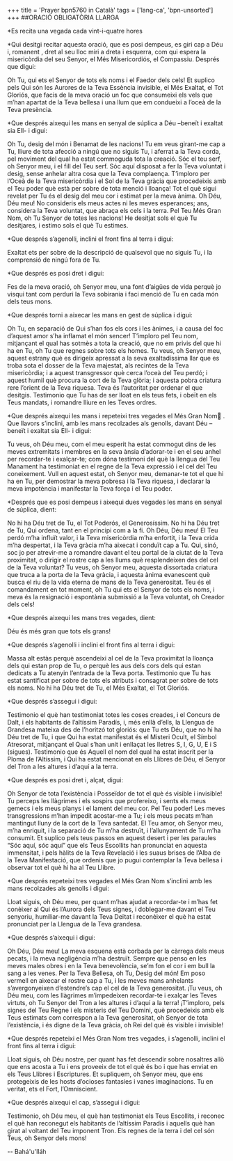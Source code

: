 +++
title = 'Prayer bpn5760 in Català'
tags = ['lang-ca', 'bpn-unsorted']
+++
##ORACIÓ OBLIGATÒRIA LLARGA

*Es recita una vegada cada vint-i-quatre hores


*Qui desitgi recitar aquesta oració, que es posi dempeus, es giri cap a Déu i, romanent , dret al seu lloc miri a dreta i esquerra, com qui espera la misericòrdia del seu Senyor, el Més Misericordiós, el Compassiu. Després que digui:

Oh Tu, qui ets el Senyor de tots els noms i el Faedor dels cels! Et suplico pels Qui són les Aurores de la Teva Essència invisible, el Més Exaltat, el Tot Gloriós, que facis de la meva oració un foc que consumeixi els vels que m’han apartat de la Teva bellesa i una llum que em condueixi a l’oceà de la Teva presència.

*Que després aixequi les mans en senyal de súplica a Déu –beneït i exaltat sia Ell- i digui:

Oh Tu, desig del món i Benamat de les nacions! Tu em veus girant-me cap a Tu, lliure de tota afecció a ningú que no siguis Tu, i aferrat a la Teva corda, pel moviment del qual ha estat commoguda tota la creació. Sóc el teu serf, oh Senyor meu, i el fill del Teu serf. Sóc aquí disposat a fer la Teva voluntat i desig, sense anhelar altra cosa que la Teva complaença. T’imploro per l’Oceà de la Teva misericòrdia i el Sol de la Teva gràcia que procedeixis amb el Teu poder què està per sobre de tota menció i lloança! Tot el què sigui revelat per Tu és el desig del meu cor i estimat per la meva ànima. Oh Déu, Déu meu! No consideris els meus actes ni les meves esperances; ans, considera la Teva voluntat, que abraça els cels i la terra. Pel Teu Més Gran Nom, oh Tu Senyor de totes les nacions! He desitjat sols el què Tu desitjares, i estimo sols el què Tu estimes.

*Que després s’agenolli, inclini el front fins al terra i digui:

Exaltat ets per sobre de la descripció de qualsevol que no siguis Tu, i la comprensió de ningú fora de Tu.

*Que després es posi dret i digui:

Fes de la meva oració, oh Senyor meu, una font d’aigües de vida perquè jo visqui tant com perduri la Teva sobirania i faci menció de Tu en cada món dels teus mons.

*Que després torni a aixecar les mans en gest de súplica i digui:

Oh Tu, en separació de Qui s’han fos els cors i les ànimes, i a causa del foc d’aquest amor s’ha inflamat el món sencer! T’imploro pel Teu nom, mitjançant el qual has sotmès a tota la creació, que no em privis del que hi ha en Tu, oh Tu que regnes sobre tots els homes. Tu veus, oh Senyor meu, aquest estrany què es dirigeix apressat  a la seva exaltadíssima llar que es troba sota el dosser de la Teva majestat, als recintes de la Teva misericòrdia; i a aquest transgressor què cerca l’oceà del Teu perdó; i aquest humil què procura la cort de la Teva glòria; i aquesta pobra criatura rere l’orient de la Teva riquesa. Teva és l’autoritat per ordenar el que desitgis. Testimonio que Tu has de ser lloat en els teus fets, i obeït en els Teus mandats, i romandre lliure en les Teves ordres.

*Que després aixequi les mans i repeteixi tres vegades el Més Gran Nom . Que llavors s’inclini, amb les mans recolzades als genolls, davant Déu –beneït i exaltat sia Ell- i digui:

Tu veus, oh Déu meu, com el meu esperit ha estat commogut dins de les meves extremitats i membres en la seva ànsia d’adorar-te i en el seu anhel per recordar-te i exalçar-te; com dóna testimoni del què la llengua del Teu Manament ha testimoniat en el regne de la Teva expressió i el cel del Teu coneixement. Vull en aquest estat, oh Senyor meu, demanar-te tot el que hi ha en Tu, per demostrar la meva pobresa i la Teva riquesa, i declarar la meva impotència i manifestar la Teva força i el Teu poder.

*Després que es posi dempeus i aixequi dues vegades les mans en senyal de súplica, dient:

No hi ha Déu tret de Tu, el Tot Poderós, el Generosíssim. No hi ha Déu tret de Tu, Qui ordena, tant en el principi com a la fi. Oh Déu, Déu meu! El Teu perdó m’ha influït valor, i la Teva misericòrdia m’ha enfortit, i la Teva crida m’ha despertat, i la Teva gràcia m’ha aixecat i conduït cap a Tu. Qui, sinó, soc jo per atrevir-me a romandre davant el teu portal de la ciutat de la Teva proximitat, o dirigir el rostre cap a les llums què resplendeixen des del cel de la Teva voluntat? Tu veus, oh Senyor meu, aquesta dissortada criatura que truca a la porta de la Teva gràcia, i aquesta ànima evanescent què busca el riu de la vida eterna de mans de la Teva generositat. Teu és el comandament en tot moment, oh Tu qui ets el Senyor de tots els noms, i meva és la resignació i espontània submissió a la Teva voluntat, oh Creador dels cels!

*Que després aixequi les mans tres vegades, dient:

Déu és més gran que tots els grans!

*Que després s’agenolli i inclini el front fins al terra i digui:

Massa alt estàs perquè ascendeixi al cel de la Teva proximitat la lloança dels qui estan prop de Tu, o perquè les aus dels cors dels qui estan dedicats a Tu atenyin l’entrada de la Teva porta. Testimonio que Tu has estat santificat per sobre de tots els atributs i consagrat per sobre de tots els noms. No hi ha Déu tret de Tu, el Més Exaltat, el Tot Gloriós.

*Que després s’assegui i digui:

Testimonio el què han testimoniat totes les coses creades, i el Concurs de Dalt, i els habitants de l’altíssim Paradís, i, més enllà d’ells, la Llengua de Grandesa mateixa des de l’horitzó tot gloriós: que Tu ets Déu, que no hi ha Déu tret de Tu, i que Qui ha estat manifestat és el Misteri Ocult, el Símbol Atresorat, mitjançant el Qual s’han unit i enllaçat les lletres S, I, G, U, E i S (sigues). Testimonio que és Aquell el nom del qual ha estat inscrit per la Ploma de l’Altíssim, i Qui ha estat mencionat en els Llibres de Déu, el Senyor del Tron a les altures i d’aquí a la terra.

*Que després es posi dret i, alçat, digui:

Oh Senyor de tota l’existència i Posseïdor de tot el què és visible i invisible! Tu perceps les llàgrimes i els sospirs que profereixo, i sents els meus gemecs i els meus planys i el lament del meu cor. Pel Teu poder! Les meves transgressions m’han impedit acostar-me a Tu; i els meus pecats m’han mantingut lluny de la cort de la Teva santedat. El Teu amor, oh Senyor meu, m’ha enriquit, i la separació de Tu m’ha destruït, i l’allunyament de Tu m’ha consumit. Et suplico pels teus passos en aquest desert i per les paraules “Sóc aquí, sóc aquí” que els Teus Escollits han pronunciat en aquesta immensitat, i pels hàlits de la Teva Revelació i les suaus brises de l’Alba de la Teva Manifestació, que ordenis que jo pugui contemplar la Teva bellesa i observar tot el què hi ha al Teu Llibre.

*Que després repeteixi tres vegades el Més Gran Nom s’inclini amb les mans recolzades als genolls i digui:

Lloat siguis, oh Déu meu, per quant m’has ajudat a recordar-te i m’has fet conèixer al Qui és l’Aurora dels Teus signes, i doblegar-me davant el Teu senyoriu, humiliar-me davant la Teva Deïtat i reconèixer el què ha estat pronunciat per la Llengua de la Teva grandesa.

*Que després s’aixequi i digui:

Oh Déu, Déu meu! La meva esquena està corbada per la càrrega dels meus pecats, i la meva negligència m’ha destruït. Sempre que penso en les meves males obres i en la Teva benevolència, se’m fon el cor i em bull la sang a les venes. Per la Teva Bellesa, oh Tu, Desig del món! Em poso vermell en aixecar el rostre cap a Tu, i les meves mans anhelants s’avergonyeixen d’estendre’s cap el cel de la Teva generositat. ¡Tu veus, oh Déu meu, com les llàgrimes m’impedeixen recordar-te i exalçar les Teves virtuts, oh Tu Senyor del Tron a les altures i d’aquí a la terra! ¡T’imploro, pels signes del Teu Regne i els misteris del Teu Domini, què procedeixis amb els Teus estimats com correspon a la Teva generositat, oh Senyor de tota l’existència, i és digne de la Teva gràcia, oh Rei del què és visible i invisible!

*Que després repeteixi el Més Gran Nom tres vegades, i s’agenolli, inclini el front fins al terra i digui:

Lloat siguis, oh Déu nostre, per quant has fet descendir sobre nosaltres allò que ens acosta a Tu i ens proveeix de tot el què és bo i que has enviat en els Teus Llibres i Escriptures. Et supliquem, oh Senyor meu, que ens protegeixis de les hosts d’ocioses fantasies i vanes imaginacions. Tu en veritat, ets el Fort, l’Omniscient.

*Que després aixequi el cap, s’assegui i digui:


Testimonio, oh Déu meu, el què han testimoniat els Teus Escollits, i reconec el què han reconegut els habitants de l’altíssim Paradís i aquells què han girat al voltant del Teu imponent Tron. Els regnes de la terra i del cel són Teus, oh Senyor dels mons!

-- Bahá'u'lláh
